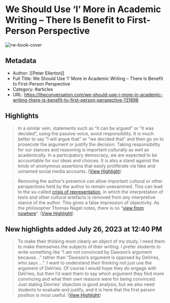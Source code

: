 # We Should Use ‘I’ More in Academic Writing – There Is Benefit to First-Person Perspective

![rw-book-cover](https://images.theconversation.com/files/318493/original/file-20200304-66064-1wuzbkf.jpg?ixlib=rb-1.1.0&rect=0%2C489%2C4363%2C2181&q=45&auto=format&w=1356&h=668&fit=crop)

## Metadata
- Author: [[Peter Ellerton]]
- Full Title: We Should Use ‘I’ More in Academic Writing – There Is Benefit to First-Person Perspective
- Category: #articles
- URL: https://theconversation.com/we-should-use-i-more-in-academic-writing-there-is-benefit-to-first-person-perspective-131898

## Highlights

> In a similar vein, statements such as “it can be argued” or “it was decided”, using the passive voice, avoid responsibility. It is much better to say “I will argue that” or “we decided that” and then go on to prosecute the argument or justify the decision.
>  Taking responsibility for our stances and reasoning is important culturally as well as academically. In a participatory democracy, we are expected to be accountable for our ideas and choices. It is also a stand against the kinds of anonymous assertions that easily proliferate via fake and unnamed social media accounts. ([View Highlight](https://read.readwise.io/read/01h52yc12rp09qkmdsf9w0fg34))


> Removing the author’s presence can allow important cultural or other perspectives held by the author to remain unexamined. This can lead to the so-called [crisis of representation](https://www.researchgate.net/publication/297525123_The_crisis_in_representation_Reflections_and_assessments), in which the interpretation of texts and other cultural artefacts is removed from any interpretive stance of the author.
>  This gives a false impression of objectivity. As the philosopher Thomas Nagel notes, there is no “[view from nowhere](https://www.amazon.com.au/View-Nowhere-Thomas-Nagel/dp/0195056442)”. ([View Highlight](https://read.readwise.io/read/01h52yd2bmwrbz6sy3wfr9fpz4))

## New highlights added July 26, 2023 at 12:40 PM

> To make their thinking most clearly an object of my study, I need them to make themselves the subjects of their writing.
>  I prefer students to write something like “I am not convinced by Dawson’s argument because…” rather than “Dawson’s argument is opposed by DeVries, who says …”. I want to understand *their* thinking not just use the argument of DeVries.
>  Of course I would hope they do engage with DeVries, but then I’d want them to say which argument they find more convincing and what their *own* reasons were for being convinced.
>  Just stating Devries’ objection is good analysis, but we also need students to evaluate and justify, and it is here that the first person position is most useful. ([View Highlight](https://read.readwise.io/read/01h5zbpnrj5w93ezzx6dc65z5e))

